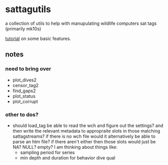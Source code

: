 # sattagutils
a collection of utils to help with manupulating wildlife computers sat tags (primarily mk10s)

[tutorial](https://williamcioffi.github.io/sattagutils) on some basic features.

## notes
### need to bring over
- plot\_dives2
- censor\_tag2
- find\_gaps2
- plot\_status
- plot\_corrupt
### other to dos?

- should load\_tag be able to read the wch and figure out the settings? and then write the relevant metadata to appropraite slots in those matching sattagstreams? if there is no wch file would it alternatively be able to parse an htm file? if there aren't either then those slots would just be NA? NULL? empty? I am thinking about things like:
	- sampling period for series
	- min depth and duration for behavior dive qual
 
